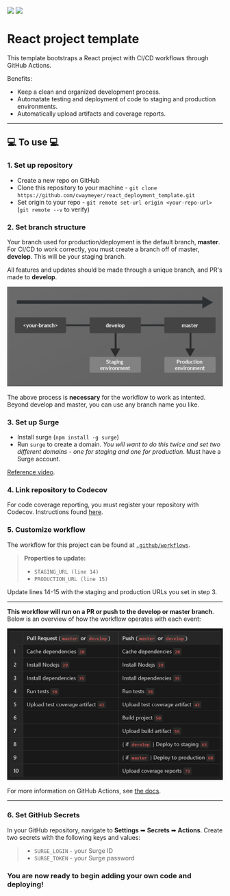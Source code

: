 ![](https://github.com/cwaymeyer/react_deployment_template/workflows/dev/badge.svg?branch=develop&event=push)
![](https://github.com/cwaymeyer/react_deployment_template/workflows/prod/badge.svg?branch=master&event=push)

# React project template

This template bootstraps a React project with CI/CD workflows through GitHub Actions.

Benefits:

- Keep a clean and organized development process.
- Automatate testing and deployment of code to staging and production environments.
- Automatically upload artifacts and coverage reports.

<hr />

## 💻 To use 💻

### 1. Set up repository

- Create a new repo on GitHub
- Clone this repository to your machine - `git clone https://github.com/cwaymeyer/react_deployment_template.git`
- Set origin to your repo - `git remote set-url origin <your-repo-url>` (`git remote --v` to verify)

### 2. Set branch structure

Your branch used for production/deployment is the default branch, <b>master</b>. For CI/CD to work correctly, you must create a branch off of master, <b>develop</b>. This will be your staging branch.

All features and updates should be made through a unique branch, and PR's made to <b>develop</b>.

<img src="./branches_flow.jpg" width="600"/>

The above process is <b>necessary</b> for the workflow to work as intented. Beyond develop and master, you can use any branch name you like.

### 3. Set up Surge

- Install surge (`npm install -g surge`)
- Run `surge` to create a domain. <i>You will want to do this twice and set two different domains - one for staging and one for production</i>. Must have a Surge account.

[Reference video](https://www.youtube.com/watch?v=-EjdMvYPSVU&t=55s).

### 4. Link repository to Codecov

For code coverage reporting, you must register your repository with Codecov. Instructions found [here](https://docs.codecov.com/docs).

### 5. Customize workflow

The workflow for this project can be found at [`.github/workflows`](https://github.com/cwaymeyer/react_deployment_template/blob/master/.github/workflows/ci.yml).

> <b>Properties to update:</b>
>
> - `STAGING_URL (line 14)`
> - `PRODUCTION_URL (line 15)`

Update lines 14-15 with the staging and production URLs you set in step 3.

<hr />

<b>This workflow will run on a PR or push to the develop or master branch</b>. Below is an overview of how the workflow operates with each event:

<img src="./workflow.jpg" width="600"/>

For more information on GitHub Actions, see [the docs](https://docs.github.com/en/actions).

<hr />

### 6. Set GitHub Secrets

In your GitHub repository, navigate to <b>Settings</b> ➡ <b>Secrets</b> ➡ <b>Actions</b>. Create two secrets with the following keys and values:

> - `SURGE_LOGIN` - your Surge ID
> - `SURGE_TOKEN` - your Surge password

### You are now ready to begin adding your own code and deploying!
